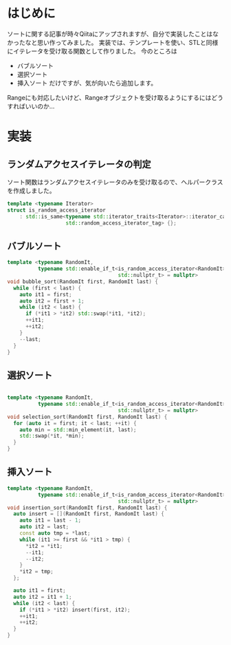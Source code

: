<!--
title:   ソートアルゴリズムをC++で実装してみた
tags:    C++,イテレータ,ソート
id:      76dc9623987cacdf2860
private: false
-->
# はじめに

ソートに関する記事が時々Qiitaにアップされますが、自分で実装したことはなかったなと思い作ってみました。
実装では、テンプレートを使い、STLと同様にイテレータを受け取る関数として作りました。
今のところは
- バブルソート
- 選択ソート
- 挿入ソート
だけですが、気が向いたら追加します。

Rangeにも対応したいけど、Rangeオブジェクトを受け取るようにするにはどうすればいいのか…

# 実装

## ランダムアクセスイテレータの判定

ソート関数はランダムアクセスイテレータのみを受け取るので、ヘルパークラスを作成しました。

```cpp
template <typename Iterator>
struct is_random_access_iterator
    : std::is_same<typename std::iterator_traits<Iterator>::iterator_category,
                   std::random_access_iterator_tag> {};
```

## バブルソート

```cpp
template <typename RandomIt,
          typename std::enable_if_t<is_random_access_iterator<RandomIt>::value,
                                    std::nullptr_t> = nullptr>
void bubble_sort(RandomIt first, RandomIt last) {
  while (first < last) {
    auto it1 = first;
    auto it2 = first + 1;
    while (it2 < last) {
      if (*it1 > *it2) std::swap(*it1, *it2);
      ++it1;
      ++it2;
    }
    --last;
  }
}
```

## 選択ソート

```cpp

template <typename RandomIt,
          typename std::enable_if_t<is_random_access_iterator<RandomIt>::value,
                                    std::nullptr_t> = nullptr>
void selection_sort(RandomIt first, RandomIt last) {
  for (auto it = first; it < last; ++it) {
    auto min = std::min_element(it, last);
    std::swap(*it, *min);
  }
}
```

## 挿入ソート

```cpp
template <typename RandomIt,
          typename std::enable_if_t<is_random_access_iterator<RandomIt>::value,
                                    std::nullptr_t> = nullptr>
void insertion_sort(RandomIt first, RandomIt last) {
  auto insert = [](RandomIt first, RandomIt last) {
    auto it1 = last - 1;
    auto it2 = last;
    const auto tmp = *last;
    while (it1 >= first && *it1 > tmp) {
      *it2 = *it1;
      --it1;
      --it2;
    }
    *it2 = tmp;
  };

  auto it1 = first;
  auto it2 = it1 + 1;
  while (it2 < last) {
    if (*it1 > *it2) insert(first, it2);
    ++it1;
    ++it2;
  }
}
```
